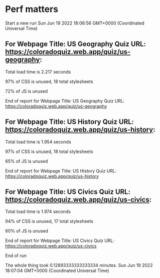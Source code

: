 # Perf matters


Start a new run
Sun Jun 19 2022 18:06:56 GMT+0000 (Coordinated Universal Time)








## For Webpage Title: US Geography Quiz URL: https://coloradoquiz.web.app/quiz/us-geography: 


Total load time is 2.217 seconds


97% of CSS is unused, 18 total stylesheets


72% of JS is unused


End of report for Webpage Title: US Geography Quiz URL: https://coloradoquiz.web.app/quiz/us-geography




## For Webpage Title: US History Quiz URL: https://coloradoquiz.web.app/quiz/us-history: 


Total load time is 1.954 seconds


97% of CSS is unused, 18 total stylesheets


65% of JS is unused


End of report for Webpage Title: US History Quiz URL: https://coloradoquiz.web.app/quiz/us-history




## For Webpage Title: US Civics Quiz URL: https://coloradoquiz.web.app/quiz/us-civics: 


Total load time is 1.974 seconds


94% of CSS is unused, 17 total stylesheets


60% of JS is unused


End of report for Webpage Title: US Civics Quiz URL: https://coloradoquiz.web.app/quiz/us-civics


End of run


The whole thing took 0.12893333333333334 minutes.
Sun Jun 19 2022 18:07:04 GMT+0000 (Coordinated Universal Time)




